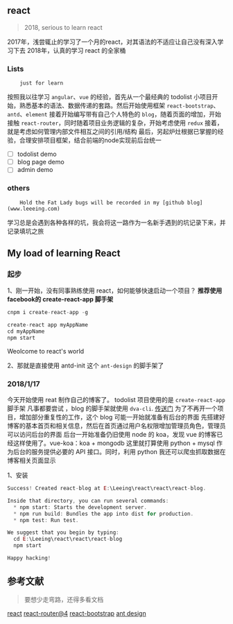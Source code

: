 ## react

> 2018, serious to learn react

2017年，浅尝辄止的学习了一个月的react，对其语法的不适应让自己没有深入学习下去
2018年，认真的学习 react 的全家桶

### Lists

		just for learn

按照我以往学习 `angular`、`vue` 的经验，首先从一个最经典的 todolist 小项目开始，熟悉基本的语法、数据传递的套路。然后开始使用框架 `react-bootstrap`、`antd`、`element`
接着开始编写带有自己个人特色的 `blog`，随着页面的增加，开始接触 `react-router`，同时随着项目业务逻辑的复杂，开始考虑使用 `redux`
接着，就是考虑如何管理内部文件相互之间的引用/结构
最后，另起炉灶根据已掌握的经验，合理安排项目框架，结合前端的node实现前后台统一

- [ ] todolist demo
- [ ] blog page demo
- [ ] admin demo

### others

		Hold the Fat Lady bugs will be recorded in my [github blog](www.leeeing.com)

学习总是会遇到各种各样的坑，我会将这一路作为一名新手遇到的坑记录下来，并记录填坑之旅

## My load of learning React

### 起步

1、刚一开始，没有同事熟练使用 react，如何能够快速启动一个项目？
**推荐使用facebook的 create-react-app 脚手架**

```js 快速启动
cnpm i create-react-app -g

create-react app myAppName
cd myAppName
npm start
```

Weolcome to react's world

2、那就是直接使用 antd-init 这个 `ant-design` 的脚手架了

### 2018/1/17

今天开始使用 reat 制作自己的博客了。
todolist 项目使用的是 `create-react-app` 脚手架
凡事都要尝试 ，blog 的脚手架就使用 `dva-cli`. [传送门](https://github.com/dvajs/dva-cli)
为了不再开一个项目，增加部分重复性的工作，这个 blog 可能一开始就准备有后台的界面
先搭建好博客的基本首页和相关信息，然后在首页通过用户名权限增加管理员角色，管理员可以访问后台的界面
后台一开始准备仍旧使用 node 的 koa，发现 vue 的博客已经这样使用了。vue-koa：koa + mongodb
这里就打算使用 python + mysql 作为后台的服务提供必要的 API 接口。同时，利用 python 我还可以爬虫抓取数据在博客相关页面显示

1、安装

```js
Success! Created react-blog at E:\Leeing\react\react\react-blog.

Inside that directory, you can run several commands:
  * npm start: Starts the development server.
  * npm run build: Bundles the app into dist for production.
  * npm test: Run test.

We suggest that you begin by typing:
  cd E:\Leeing\react\react\react-blog
  npm start

Happy hacking!
```

## 参考文献

> 要想少走弯路，还得多看文档

[react](https://react.bootcss.com/react/docs/forms.html)
[react-router@4](http://reacttraining.cn/web/example/basic)
[react-bootstrap](https://react-bootstrap.github.io/components/navbar/#home)
[ant design](https://ant.design/components/mention-cn/)